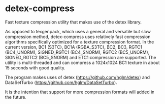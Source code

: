 # detex-compress
Fast texture compression utility that makes use of the detex library.

As opposed to texgenpack, which uses a general and versatile but slow compression method, detex-compress uses relatively fast compression algorithms specifically optimized for a texture compression format. In the current version, BC1 (S3TC), BC1A (RGBA_S3TC), BC2, BC3, RGTC1 (BC4_UNORM), SIGNED_RGTC1 (BC4_SNORM), RGTC2 (BC5_UNORM), SIGNED_RGTC2 (BC5_SNORM) and ETC1 compression are supported. The utility is multi-threaded and can compress a 1024x1024 BC1 texture in about 15 seconds with good quality.

The program makes uses of detex (https://github.com/hglm/detex) and DataSetTurbo (https://github.com/hglm/DataSetTurbo).

It is the intention that support for more compression formats will added in the future.
